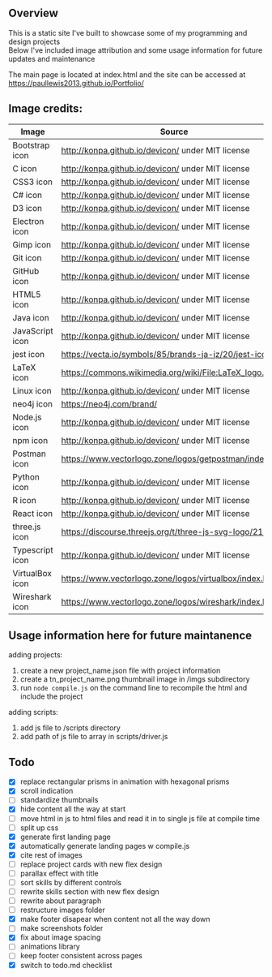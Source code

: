 ## Overview

This is a static site I've built to showcase some of my programming and design projects  
Below I've included image attribution and some usage information for future updates and maintenance  

The main page is located at index.html and the site can be accessed at https://paullewis2013.github.io/Portfolio/

## Image credits:

|Image                   |   Source                                                      |
|------------------------|---------------------------------------------------------------|
|   Bootstrap icon       |   http://konpa.github.io/devicon/ under MIT license           |
|   C icon               |   http://konpa.github.io/devicon/ under MIT license           |
|   CSS3 icon            |   http://konpa.github.io/devicon/ under MIT license           |
|   C# icon              |   http://konpa.github.io/devicon/ under MIT license           |
|   D3 icon              |   http://konpa.github.io/devicon/ under MIT license           |
|   Electron icon        |   http://konpa.github.io/devicon/ under MIT license           |
|   Gimp icon            |   http://konpa.github.io/devicon/ under MIT license           |
|   Git icon             |   http://konpa.github.io/devicon/ under MIT license           |
|   GitHub icon          |   http://konpa.github.io/devicon/ under MIT license           |
|   HTML5 icon           |   http://konpa.github.io/devicon/ under MIT license           |
|   Java icon            |   http://konpa.github.io/devicon/ under MIT license           |
|   JavaScript icon      |   http://konpa.github.io/devicon/ under MIT license           |
|   jest icon            |   https://vecta.io/symbols/85/brands-ja-jz/20/jest-icon       |
|   LaTeX icon           |   https://commons.wikimedia.org/wiki/File:LaTeX_logo.svg      |
|   Linux icon           |   http://konpa.github.io/devicon/ under MIT license           |
|   neo4j icon           |   https://neo4j.com/brand/                                    |
|   Node.js icon         |   http://konpa.github.io/devicon/ under MIT license           |
|   npm icon             |   http://konpa.github.io/devicon/ under MIT license           |
|   Postman icon         |   https://www.vectorlogo.zone/logos/getpostman/index.html     |
|   Python icon          |   http://konpa.github.io/devicon/ under MIT license           |
|   R icon               |   http://konpa.github.io/devicon/ under MIT license           |
|   React icon           |   http://konpa.github.io/devicon/ under MIT license           |
|   three.js icon        |   https://discourse.threejs.org/t/three-js-svg-logo/21835     |
|   Typescript icon      |   http://konpa.github.io/devicon/ under MIT license           |
|   VirtualBox icon      |   https://www.vectorlogo.zone/logos/virtualbox/index.html     |
|   Wireshark icon       |   https://www.vectorlogo.zone/logos/wireshark/index.html      |


## Usage information here for future maintanence

adding projects:
1. create a new project_name.json file with project information
2. create a tn_project_name.png thumbnail image in /imgs subdirectory
3. run `node compile.js` on the command line to recompile the html and include the project

adding scripts:
1. add js file to /scripts directory
2. add path of js file to array in scripts/driver.js 

## Todo 

- [x] replace rectangular prisms in animation with hexagonal prisms
- [x] scroll indication
- [ ] standardize thumbnails
- [x] hide content all the way at start
- [ ] move html in js to html files and read it in to single js file at compile time
- [ ] split up css
- [x] generate first landing page
- [x] automatically generate landing pages w compile.js
- [x] cite rest of images
- [ ] replace project cards with new flex design
- [ ] parallax effect with title
- [ ] sort skills by different controls
- [ ] rewrite skills section with new flex design
- [ ] rewrite about paragraph
- [ ] restructure images folder
- [x] make footer disapear when content not all the way down
- [ ] make screenshots folder
- [x] fix about image spacing
- [ ] animations library
- [ ] keep footer consistent across pages
- [x] switch to todo.md checklist